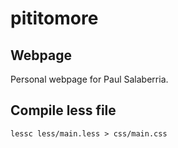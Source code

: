 pititomore
================
## Webpage
Personal webpage for Paul Salaberria.

## Compile less file


```
lessc less/main.less > css/main.css
```
